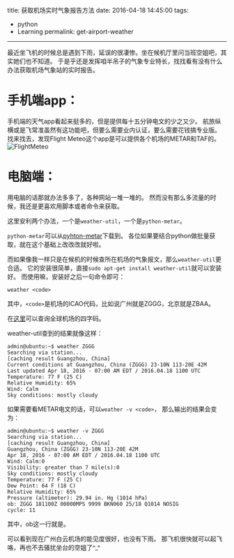 title: 获取机场实时气象报告方法
date: 2016-04-18 14:45:00
tags:
- python
- Learning
permalink: get-airport-weather
---

最近坐飞机的时候总是遇到下雨，延误的很凄惨。坐在候机厅里问当班空姐吧，其实她们也不知道。
于是乎还是发挥咱半吊子的气象专业特长，找找看有没有什么办法获取机场气象站的实时报告。

# 手机端app：
手机端的天气app看起来挺多的，但是提供每十五分钟电文的少之又少。
航旅纵横或是飞常准虽然有这功能吧，但要么需要业内认证，要么需要花钱搞专业版。
找来找去，发现Flight Meteo这个app是可以提供各个机场的METAR和TAF的。
![FlightMeteo](/img/312667456527139479.jpg "Flight Meteo")

# 电脑端：

用电脑的话那就办法多多了，各种网站一堆一堆的。
然而没有那么多流量的时候，我还是更喜欢用脚本或者命令来获取。

这里安利两个办法，一个是`weather-util`，一个是`python-metar`。

`python-metar`可以从[pyhton-metar](https://github.com/timetric/python-metar)下载到。
各位如果要结合python做批量获取，就在这个基础上改改改就好啦。

而如果像我一样只是在候机的时候查所在机场的气象报文，那么`weather-util`更合适。
它的安装很简单，直接`sudo apt-get install weather-util`就可以安装好。
而使用嘛，安装好之后一句命令即可：

`weather <code>`

其中，`<code>`是机场的ICAO代码，比如说广州就是ZGGG，北京就是ZBAA。

在[这里](http://www.feeyo.com/airport_code.asp)可以查询全球机场的四字码。

weather-util查到的结果就像这样：

```shell
admin@ubuntu:~$ weather ZGGG
Searching via station...
[caching result Guangzhou, China]
Current conditions at Guangzhou, China (ZGGG) 23-10N 113-20E 42M
Last updated Apr 18, 2016 - 07:00 AM EDT / 2016.04.18 1100 UTC
Temperature: 77 F (25 C)
Relative Humidity: 65%
Wind: Calm
Sky conditions: mostly cloudy
```
如果需要看METAR电文的话，可以`weather -v <code>`，
那么输出的结果会变为：
```shell
admin@ubuntu:~$ weather -v ZGGG
Searching via station...
[caching result Guangzhou, China]
Guangzhou, China (ZGGG) 23-10N 113-20E 42M
Apr 18, 2016 - 07:00 AM EDT / 2016.04.18 1100 UTC
Wind: Calm:0
Visibility: greater than 7 mile(s):0
Sky conditions: mostly cloudy
Temperature: 77 F (25 C)
Dew Point: 64 F (18 C)
Relative Humidity: 65%
Pressure (altimeter): 29.94 in. Hg (1014 hPa)
ob: ZGGG 181100Z 00000MPS 9999 BKN060 25/18 Q1014 NOSIG
cycle: 11
```
其中，ob这一行就是。

可以看到现在广州白云机场的能见度很好，也没有下雨。
那飞机很快就可以起飞咯，再也不去骚扰坐台的空姐了^_^

